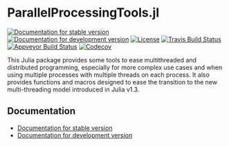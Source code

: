 # ParallelProcessingTools.jl

[![Documentation for stable version](https://img.shields.io/badge/docs-stable-blue.svg)](https://oschulz.github.io/ParallelProcessingTools.jl/stable)
[![Documentation for development version](https://img.shields.io/badge/docs-dev-blue.svg)](https://oschulz.github.io/ParallelProcessingTools.jl/dev)
[![License](http://img.shields.io/badge/license-MIT-brightgreen.svg?style=flat)](LICENSE.md)
[![Travis Build Status](https://travis-ci.com/oschulz/ParallelProcessingTools.jl.svg?branch=master)](https://travis-ci.com/oschulz/ParallelProcessingTools.jl)
[![Appveyor Build Status](https://ci.appveyor.com/api/projects/status/github/oschulz/ParallelProcessingTools.jl?branch=master&svg=true)](https://ci.appveyor.com/project/oschulz/ParallelProcessingTools-jl)
[![Codecov](https://codecov.io/gh/oschulz/ParallelProcessingTools.jl/branch/master/graph/badge.svg)](https://codecov.io/gh/oschulz/ParallelProcessingTools.jl)

This Julia package provides some tools to ease multithreaded and distributed programming, especially for more complex use cases and when using multiple processes with multiple threads on each process. It also provides functions and macros designed to ease the transition to the new multi-threading model introduced in Julia v1.3.


## Documentation

* [Documentation for stable version](https://oschulz.github.io/ParallelProcessingTools.jl/stable)
* [Documentation for development version](https://oschulz.github.io/ParallelProcessingTools.jl/dev)
